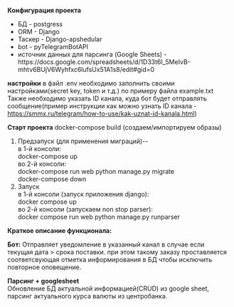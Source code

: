 <b>Конфигурация проекта</b><br>
<ul>
<li>БД - postgress</li>
<li>ORM - Django</li>
<li>Таскер - Django-apshedular </li>
<li>bot - pyTelegramBotAPI</li>
<li>источник данных для парсинга (Google Sheets) - https://docs.google.com/spreadsheets/d/1D33t6I_5MeIvB-mhtv6BUjV6Wyhfxc6lufsUx51A1s8/edit#gid=0</li>
</ul>

<b>настройки</b>
в файл .env необходимо заполнить своими настройками(secret key, token и т.д.) по примеру файла example.txt</br>
Также необходимо указать ID канала, куда бот будет отправлять сообщение(пример инструкции как можно узнать ID канала - https://smmx.ru/telegram/how-to-use/kak-uznat-id-kanala.html)</br>

<b>Старт проекта</b>
docker-compose build (создаем/импортируем образы) <br>
<ol>
<li>
Предзапуск (для применения миграций)--<br>
в 1-й консоли:<br>
docker-compose up<br>
во 2-й консоли:<br>
docker-compose run web python manage.py migrate<br>
docker-compose down<br>
 </li>
<li>
Запуск<br>
в 1-й консоли (запуск приложения django):<br>
docker compose up<br>
во 2-й консоли (запускаем non stop parser):<br>
docker compose run web python manage.py runparser<br>
  </li>
</ol>
<b>Краткое описание функционала:</b><br>

<b>Бот:</b> Отправляет уведомление в указанный канал в случае если текущая дата > срока поставки. при этом такому заказу проставляется соответсвующая отметка информирования в БД чтобы исключить повторное оповещение.<br>

<b>Парсинг + googlesheet</b><br>
Обновление БД актуальной информацией(CRUD) из google sheet, парсинг актуального курса валюты из центробанка.
